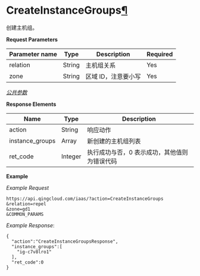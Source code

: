 ---
---

# CreateInstanceGroups[¶](#createinstancegroups "永久链接至标题")

创建主机组。

**Request Parameters**

| Parameter name | Type | Description | Required |
| --- | --- | --- | --- |
| relation | String | 主机组关系 | Yes |
| zone | String | 区域 ID，注意要小写 | Yes |

[_公共参数_](../../common/parameters.html#api-common-parameters)

**Response Elements**

| Name | Type | Description |
| --- | --- | --- |
| action | String | 响应动作 |
| instance_groups | Array | 新创建的主机组列表 |
| ret_code | Integer | 执行成功与否，0 表示成功，其他值则为错误代码 |

**Example**

_Example Request_

```
https://api.qingcloud.com/iaas/?action=CreateInstanceGroups
&relation=repel
&zone=gd1
&COMMON_PARAMS
```

_Example Response_:

```
{
  "action":"CreateInstanceGroupsResponse",
  "instance_groups":[
    "ig-c7v8lro1"
  ],
  "ret_code":0
}
```
